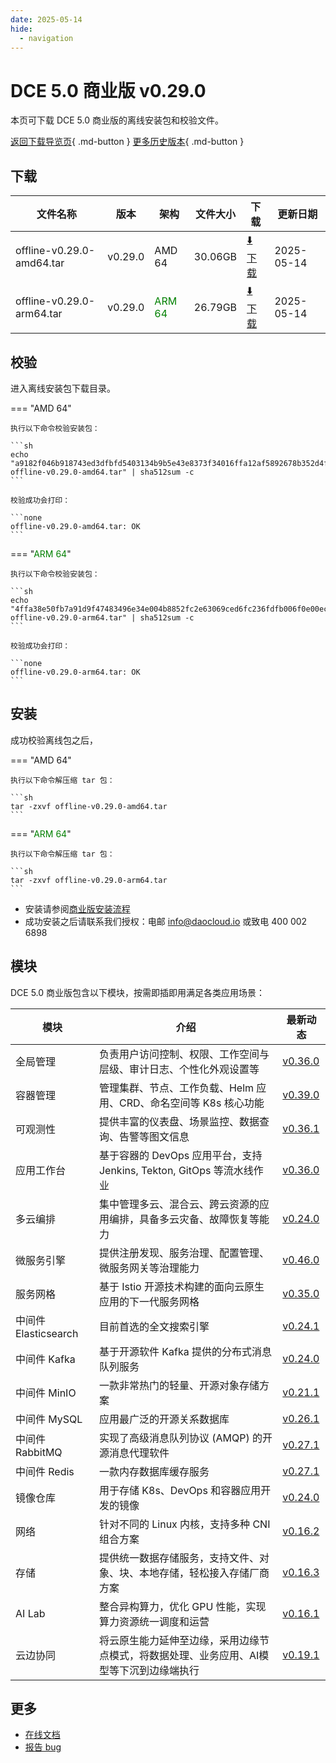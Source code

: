 ```yaml
---
date: 2025-05-14
hide:
  - navigation
---
```


# DCE 5.0 商业版 v0.29.0

本页可下载 DCE 5.0 商业版的离线安装包和校验文件。

[返回下载导览页](../index.md#_2){ .md-button } [更多历史版本](./dce5-installer-history.md){ .md-button }

## 下载

| 文件名称 | 版本 | 架构 | 文件大小 | 下载 | 更新日期 |
| ------- | --- | ---- | ------ | --- | ------- |
| offline-v0.29.0-amd64.tar | v0.29.0 | AMD 64 | 30.06GB | [:arrow_down: 下载](https://qiniu-download-public.daocloud.io/DaoCloud_Enterprise/dce5/offline-v0.29.0-amd64.tar) | 2025-05-14 |
| offline-v0.29.0-arm64.tar | v0.29.0 | <font color="green">ARM 64</font> | 26.79GB | [:arrow_down: 下载](https://qiniu-download-public.daocloud.io/DaoCloud_Enterprise/dce5/offline-v0.29.0-arm64.tar) | 2025-05-14 |

## 校验

进入离线安装包下载目录。

=== "AMD 64"

    执行以下命令校验安装包：

    ```sh
    echo "a9182f046b918743ed3dfbfd5403134b9b5e43e8373f34016ffa12af5892678b352d4fa565945e1f39933aecf712754fb2be1d27e44f717a507c506c86a05993  offline-v0.29.0-amd64.tar" | sha512sum -c
    ```

    校验成功会打印：

    ```none
    offline-v0.29.0-amd64.tar: OK
    ```

=== "<font color="green">ARM 64</font>"

    执行以下命令校验安装包：

    ```sh
    echo "4ffa38e50fb7a91d9f47483496e34e004b8852fc2e63069ced6fc236fdfb006f0e00ecaeab1d7e2a64937afba6850ca12a5c1592758e0c6eab731581d3d5b8a5  offline-v0.29.0-arm64.tar" | sha512sum -c
    ```

    校验成功会打印：

    ```none
    offline-v0.29.0-arm64.tar: OK
    ```

## 安装

成功校验离线包之后，

=== "AMD 64"

    执行以下命令解压缩 tar 包：

    ```sh
    tar -zxvf offline-v0.29.0-amd64.tar
    ```

=== "<font color="green">ARM 64</font>"

    执行以下命令解压缩 tar 包：

    ```sh
    tar -zxvf offline-v0.29.0-arm64.tar
    ```

- 安装请参阅[商业版安装流程](../../install/commercial/start-install.md)
- 成功安装之后请联系我们授权：电邮 info@daocloud.io 或致电 400 002 6898

## 模块

DCE 5.0 商业版包含以下模块，按需即插即用满足各类应用场景：

| 模块 | 介绍 | 最新动态 |
| ---- | --- | ------ |
| 全局管理 | 负责用户访问控制、权限、工作空间与层级、审计日志、个性化外观设置等 | [v0.36.0](../../ghippo/intro/release-notes.md#v0360) |
| 容器管理 | 管理集群、节点、工作负载、Helm 应用、CRD、命名空间等 K8s 核心功能 | [v0.39.0](../../kpanda/intro/release-notes.md#v0390) |
| 可观测性 | 提供丰富的仪表盘、场景监控、数据查询、告警等图文信息 | [v0.36.1](../../insight/intro/release-notes.md#v0361) |
| 应用工作台 | 基于容器的 DevOps 应用平台，支持 Jenkins, Tekton, GitOps 等流水线作业 | [v0.36.0](../../amamba/intro/release-notes.md#v0360) |
| 多云编排 | 集中管理多云、混合云、跨云资源的应用编排，具备多云灾备、故障恢复等能力 | [v0.24.0](../../kairship/intro/release-notes.md#v0240) |
| 微服务引擎 | 提供注册发现、服务治理、配置管理、微服务网关等治理能力 | [v0.46.0](../../skoala/intro/release-notes.md#v0460) |
| 服务网格 | 基于 Istio 开源技术构建的面向云原生应用的下一代服务网格 | [v0.35.0](../../mspider/intro/release-notes.md#v0350) |
| 中间件 Elasticsearch | 目前首选的全文搜索引擎 | [v0.24.1](../../middleware/elasticsearch/release-notes.md#v0241) |
| 中间件 Kafka | 基于开源软件 Kafka 提供的分布式消息队列服务 | [v0.24.0](../../middleware/kafka/release-notes.md#v0240) |
| 中间件 MinIO | 一款非常热门的轻量、开源对象存储方案 | [v0.21.1](../../middleware/minio/release-notes.md#v0211) |
| 中间件 MySQL | 应用最广泛的开源关系数据库 | [v0.26.1](../../middleware/mysql/release-notes.md#v0261) |
| 中间件 RabbitMQ | 实现了高级消息队列协议 (AMQP) 的开源消息代理软件 | [v0.27.1](../../middleware/rabbitmq/release-notes.md#v0271) |
| 中间件 Redis | 一款内存数据库缓存服务 | [v0.27.1](../../middleware/redis/release-notes.md#v0271) |
| 镜像仓库 | 用于存储 K8s、DevOps 和容器应用开发的镜像 | [v0.24.0](../../kangaroo/intro/release-notes.md#v0240) |
| 网络 | 针对不同的 Linux 内核，支持多种 CNI 组合方案 | [v0.16.2](../../network/intro/release-notes.md#v0162) |
| 存储 | 提供统一数据存储服务，支持文件、对象、块、本地存储，轻松接入存储厂商方案 | [v0.16.3](../../storage/hwameistor/release-notes.md) |
| AI Lab | 整合异构算力，优化 GPU 性能，实现算力资源统一调度和运营 | [v0.16.1](../../baize/intro/release-notes#v0161) |
| 云边协同 | 将云原生能力延伸至边缘，采用边缘节点模式，将数据处理、业务应用、AI模型等下沉到边缘端执行 | [v0.19.1](../../kant/intro/release-notes#v0191) |

## 更多

- [在线文档](../../dce/index.md)
- [报告 bug](https://github.com/DaoCloud/DaoCloud-docs/issues)
